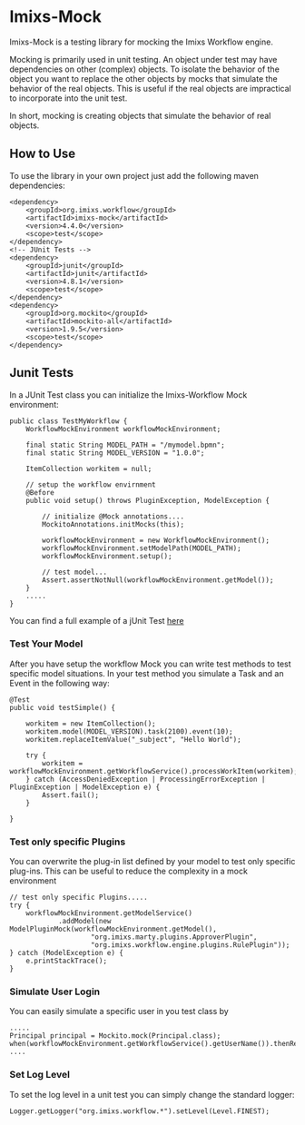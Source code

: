 # Imixs-Mock

Imixs-Mock is a testing library for mocking the Imixs Workflow engine.

Mocking is primarily used in unit testing. An object under test may have dependencies on other (complex) objects. To isolate the behavior of the object you want to replace the other objects by mocks that simulate the behavior of the real objects. This is useful if the real objects are impractical to incorporate into the unit test.

In short, mocking is creating objects that simulate the behavior of real objects.

## How to Use

To use the library in your own project just add the following maven dependencies:


	<dependency>
		<groupId>org.imixs.workflow</groupId>
		<artifactId>imixs-mock</artifactId>
		<version>4.4.0</version>
		<scope>test</scope>
	</dependency>
	<!-- JUnit Tests -->
	<dependency>
		<groupId>junit</groupId>
		<artifactId>junit</artifactId>
		<version>4.8.1</version>
		<scope>test</scope>
	</dependency>
	<dependency>
		<groupId>org.mockito</groupId>
		<artifactId>mockito-all</artifactId>
		<version>1.9.5</version>
		<scope>test</scope>
	</dependency>
		
	
## Junit Tests

In a JUnit Test class you can initialize the Imixs-Workflow Mock environment:


	public class TestMyWorkflow {
		WorkflowMockEnvironment workflowMockEnvironment;
	
		final static String MODEL_PATH = "/mymodel.bpmn";
		final static String MODEL_VERSION = "1.0.0";
	
		ItemCollection workitem = null;
	
		// setup the workflow envirnment
		@Before
		public void setup() throws PluginException, ModelException {
	
			// initialize @Mock annotations....
			MockitoAnnotations.initMocks(this);
	
			workflowMockEnvironment = new WorkflowMockEnvironment();
			workflowMockEnvironment.setModelPath(MODEL_PATH);
			workflowMockEnvironment.setup();
	
			// test model...
			Assert.assertNotNull(workflowMockEnvironment.getModel());
		}
		.....
	}

You can find a full example of a jUnit Test [here](https://github.com/imixs/imixs-mock/blob/master/src/test/java/org/imixs/example/TestBPMN.java)

### Test Your Model

After you have setup the workflow Mock you can write test methods to test specific model situations.
In your test method you simulate a Task and an Event in the following way:

	@Test
	public void testSimple() {

		workitem = new ItemCollection();
		workitem.model(MODEL_VERSION).task(2100).event(10);
		workitem.replaceItemValue("_subject", "Hello World");

		try {
			workitem = workflowMockEnvironment.getWorkflowService().processWorkItem(workitem);
		} catch (AccessDeniedException | ProcessingErrorException | PluginException | ModelException e) {
			Assert.fail();
		}

	}



### Test only specific Plugins

You can overwrite the plug-in list defined by your model to test only specific plug-ins. This can be useful to reduce the complexity in a mock environment

	// test only specific Plugins.....
	try {
		workflowMockEnvironment.getModelService()
				.addModel(new ModelPluginMock(workflowMockEnvironment.getModel(),
						"org.imixs.marty.plugins.ApproverPlugin",
						"org.imixs.workflow.engine.plugins.RulePlugin"));
	} catch (ModelException e) {
		e.printStackTrace();
	}
	

### Simulate User Login

You can easily simulate a specific user in you test class by 



	.....
	Principal principal = Mockito.mock(Principal.class);
	when(workflowMockEnvironment.getWorkflowService().getUserName()).thenReturn("my.userid");
	....
	
	
### Set Log Level

To set the log level in a unit test you can simply change the standard logger:

	
	Logger.getLogger("org.imixs.workflow.*").setLevel(Level.FINEST);
	  